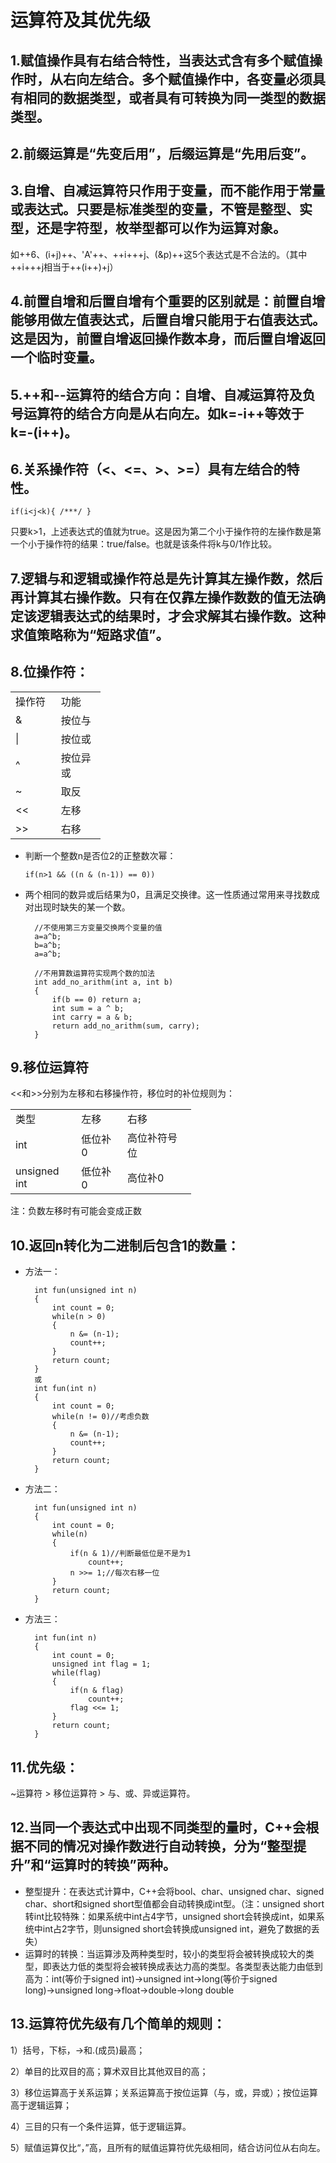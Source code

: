 # 运算符及其优先级

## 1.赋值操作具有右结合特性，当表达式含有多个赋值操作时，从右向左结合。多个赋值操作中，各变量必须具有相同的数据类型，或者具有可转换为同一类型的数据类型。

## 2.前缀运算是“先变后用”，后缀运算是“先用后变”。

## 3.自增、自减运算符只作用于变量，而不能作用于常量或表达式。只要是标准类型的变量，不管是整型、实型，还是字符型，枚举型都可以作为运算对象。

如++6、(i+j)++、'A'++、++i+++j、(&p)++这5个表达式是不合法的。（其中++i+++j相当于++(i++)+j）

## 4.前置自增和后置自增有个重要的区别就是：前置自增能够用做左值表达式，后置自增只能用于右值表达式。这是因为，前置自增返回操作数本身，而后置自增返回一个临时变量。

## 5.++和--运算符的结合方向：自增、自减运算符及负号运算符的结合方向是从右向左。如k=-i++等效于k=-(i++)。

## 6.关系操作符（<、<=、>、>=）具有左结合的特性。

`if(i<j<k){ /***/ }`

只要k>1，上述表达式的值就为true。这是因为第二个小于操作符的左操作数是第一个小于操作符的结果：true/false。也就是该条件将k与0/1作比较。

## 7.逻辑与和逻辑或操作符总是先计算其左操作数，然后再计算其右操作数。只有在仅靠左操作数数的值无法确定该逻辑表达式的结果时，才会求解其右操作数。这种求值策略称为“短路求值”。

## 8.位操作符：

<table border=0 cellpadding=0 cellspacing=0 width=144 style='border-collapse:
 collapse;table-layout:fixed;width:108pt'>
 <col width=72 span=2 style='width:54pt'>
 <tr height=19 style='height:14.25pt'>
  <td height=19 class=xl6430909 width=72 style='height:14.25pt;width:54pt'>操作符</td>
  <td class=xl6430909 width=72 style='border-left:none;width:54pt'>功能</td>
 </tr>
 <tr height=19 style='height:14.25pt'>
  <td height=19 class=xl6330909 style='height:14.25pt;border-top:none'>&amp;</td>
  <td class=xl6330909 style='border-top:none;border-left:none'>按位与</td>
 </tr>
 <tr height=19 style='height:14.25pt'>
  <td height=19 class=xl6330909 style='height:14.25pt;border-top:none'>|</td>
  <td class=xl6330909 style='border-top:none;border-left:none'>按位或</td>
 </tr>
 <tr height=19 style='height:14.25pt'>
  <td height=19 class=xl6330909 style='height:14.25pt;border-top:none'>^</td>
  <td class=xl6330909 style='border-top:none;border-left:none'>按位异或</td>
 </tr>
 <tr height=19 style='height:14.25pt'>
  <td height=19 class=xl6330909 style='height:14.25pt;border-top:none'>~</td>
  <td class=xl6330909 style='border-top:none;border-left:none'>取反</td>
 </tr>
 <tr height=19 style='height:14.25pt'>
  <td height=19 class=xl6330909 style='height:14.25pt;border-top:none'>&lt;&lt;</td>
  <td class=xl6330909 style='border-top:none;border-left:none'>左移</td>
 </tr>
 <tr height=19 style='height:14.25pt'>
  <td height=19 class=xl6330909 style='height:14.25pt;border-top:none'>&gt;&gt;</td>
  <td class=xl6330909 style='border-top:none;border-left:none'>右移</td>
 </tr>
 <![if supportMisalignedColumns]>
 <tr height=0 style='display:none'>
  <td width=72 style='width:54pt'></td>
  <td width=72 style='width:54pt'></td>
 </tr>
 <![endif]>
</table>

- 判断一个整数n是否位2的正整数次幂：

	`if(n>1 && ((n & (n-1)) == 0))`

- 两个相同的数异或后结果为0，且满足交换律。这一性质通过常用来寻找数成对出现时缺失的某一个数。

        //不使用第三方变量交换两个变量的值
        a=a^b;
        b=a^b;
        a=a^b;
        
        //不用算数运算符实现两个数的加法
        int add_no_arithm(int a, int b)
        {
        	if(b == 0) return a;
        	int sum = a ^ b;
        	int carry = a & b;
        	return add_no_arithm(sum, carry);
        }

## 9.移位运算符

<<和>>分别为左移和右移操作符，移位时的补位规则为：

<table border=0 cellpadding=0 cellspacing=0 width=289 style='border-collapse:
 collapse;table-layout:fixed;width:217pt'>
 <col width=96 style='mso-width-source:userset;mso-width-alt:3072;width:72pt'>
 <col width=72 style='width:54pt'>
 <col width=121 style='mso-width-source:userset;mso-width-alt:3872;width:91pt'>
 <tr height=19 style='height:14.25pt'>
  <td height=19 class=xl633532 width=96 style='height:14.25pt;width:72pt'>类型</td>
  <td class=xl633532 width=72 style='border-left:none;width:54pt'>左移</td>
  <td class=xl633532 width=121 style='border-left:none;width:91pt'>右移</td>
 </tr>
 <tr height=19 style='height:14.25pt'>
  <td height=19 class=xl643532 style='height:14.25pt;border-top:none'>int</td>
  <td class=xl643532 style='border-top:none;border-left:none'>低位补0</td>
  <td class=xl643532 style='border-top:none;border-left:none'>高位补符号位</td>
 </tr>
 <tr height=19 style='height:14.25pt'>
  <td height=19 class=xl643532 style='height:14.25pt;border-top:none'>unsigned
  int</td>
  <td class=xl643532 style='border-top:none;border-left:none'>低位补0</td>
  <td class=xl643532 style='border-top:none;border-left:none'>高位补0</td>
 </tr>
 <![if supportMisalignedColumns]>
 <tr height=0 style='display:none'>
  <td width=96 style='width:72pt'></td>
  <td width=72 style='width:54pt'></td>
  <td width=121 style='width:91pt'></td>
 </tr>
 <![endif]>
</table>

注：负数左移时有可能会变成正数

## 10.返回n转化为二进制后包含1的数量：

- 方法一：

	    int fun(unsigned int n)
	    {
	    	int count = 0;
	    	while(n > 0)
	    	{
	    		n &= (n-1);
	    		count++;
	    	}
	    	return count; 
	    }
	    或
	    int fun(int n)
	    {
	    	int count = 0;
	    	while(n != 0)//考虑负数
	    	{
	    		n &= (n-1);
	    		count++;
	    	}
	    	return count; 
	    }

- 方法二：

		int fun(unsigned int n)
		{
			int count = 0;
			while(n)
			{
				if(n & 1)//判断最低位是不是为1
					count++;
				n >>= 1;//每次右移一位
			}
			return count; 
		}

- 方法三：

	    int fun(int n)
	    {
	    	int count = 0;
	    	unsigned int flag = 1;
	    	while(flag)
	    	{
	    		if(n & flag)
	    			count++;
	    		flag <<= 1;
	    	}
	    	return count; 
	    }

## 11.优先级：
~运算符 > 移位运算符 > 与、或、异或运算符。

## 12.当同一个表达式中出现不同类型的量时，C++会根据不同的情况对操作数进行自动转换，分为“整型提升”和“运算时的转换”两种。

- 整型提升：在表达式计算中，C++会将bool、char、unsigned char、signed char、short和signed short型值都会自动转换成int型。（注：unsigned short 转int比较特殊：如果系统中int占4字节，unsigned short会转换成int，如果系统中int占2字节，则unsigned short会转换成unsigned int，避免了数据的丢失）
- 运算时的转换：当运算涉及两种类型时，较小的类型将会被转换成较大的类型，即表达力低的类型将会被转换成表达力高的类型。各类型表达能力由低到高为：int(等价于signed int)→unsigned int→long(等价于signed long)→unsigned long→float→double→long double

## 13.运算符优先级有几个简单的规则：

1）括号，下标，->和.(成员)最高；

2）单目的比双目的高；算术双目比其他双目的高；

3）移位运算高于关系运算；关系运算高于按位运算（与，或，异或）；按位运算高于逻辑运算；

4）三目的只有一个条件运算，低于逻辑运算。

5）赋值运算仅比“，”高，且所有的赋值运算符优先级相同，结合访问位从右向左。